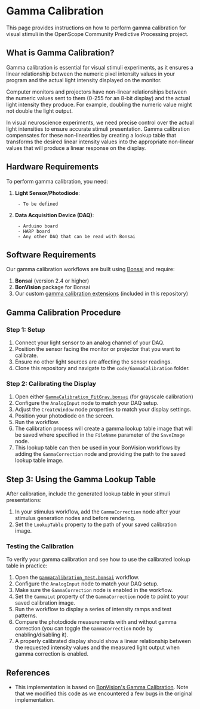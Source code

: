 # Gamma Calibration

This page provides instructions on how to perform gamma calibration for visual stimuli in the OpenScope Community Predictive Processing project.

## What is Gamma Calibration?

Gamma calibration is essential for visual stimuli experiments, as it ensures a linear relationship between the numeric pixel intensity values in your program and the actual light intensity displayed on the monitor.

Computer monitors and projectors have non-linear relationships between the numeric values sent to them (0-255 for an 8-bit display) and the actual light intensity they produce. For example, doubling the numeric value might not double the light output.

In visual neuroscience experiments, we need precise control over the actual light intensities to ensure accurate stimuli presentation. Gamma calibration compensates for these non-linearities by creating a lookup table that transforms the desired linear intensity values into the appropriate non-linear values that will produce a linear response on the display.

## Hardware Requirements

To perform gamma calibration, you need:

1. **Light Sensor/Photodiode**: 
        
        - To be defined

2. **Data Acquisition Device (DAQ)**:
        
        - Arduino board
        - HARP board
        - Any other DAQ that can be read with Bonsai

## Software Requirements

Our gamma calibration workflows are built using [Bonsai](https://bonsai-rx.org/) and require:

1. **Bonsai** (version 2.4 or higher)
2. **BonVision** package for Bonsai
3. Our custom [gamma calibration extensions](https://github.com/AllenNeuralDynamics/openscope-community-predictive-processing/tree/main/code/Gamma) (included in this repository)

## Gamma Calibration Procedure

### Step 1: Setup

1. Connect your light sensor to an analog channel of your DAQ.
2. Position the sensor facing the monitor or projector that you want to calibrate.
3. Ensure no other light sources are affecting the sensor readings.
4. Clone this repository and navigate to the `code/GammaCalibration` folder.

### Step 2: Calibrating the Display

1. Open either [`GammaCalibration_FitGray.bonsai`](https://github.com/AllenNeuralDynamics/openscope-community-predictive-processing/blob/main/code/Gamma/GammaCalibration_FitGray.bonsai) (for grayscale calibration)
2. Configure the `AnalogInput` node to match your DAQ setup.
3. Adjust the `CreateWindow` node properties to match your display settings.
4. Position your photodiode on the screen. 
5. Run the workflow.
6. The calibration process will create a gamma lookup table image that will be saved where specified in the `FileName` parameter of the `SaveImage` node.
7. This lookup table can then be used in your BonVision workflows by adding the `GammaCorrection` node and providing the path to the saved lookup table image.

## Step 3: Using the Gamma Lookup Table

After calibration, include the generated lookup table in your stimuli presentations:

1. In your stimulus workflow, add the `GammaCorrection` node after your stimulus generation nodes and before rendering.
2. Set the `LookupTable` property to the path of your saved calibration image.

### Testing the Calibration

To verify your gamma calibration and see how to use the calibrated lookup table in practice:

1. Open the [`GammaCalibration_Test.bonsai`](https://github.com/AllenNeuralDynamics/openscope-community-predictive-processing/blob/main/code/Gamma/GammaCalibration_Test.bonsai) workflow.
2. Configure the `AnalogInput` node to match your DAQ setup.
3. Make sure the `GammaCorrection` node is enabled in the workflow.
4. Set the `GammaLut` property of the `GammaCorrection` node to point to your saved calibration image.
5. Run the workflow to display a series of intensity ramps and test patterns.
6. Compare the photodiode measurements with and without gamma correction (you can toggle the `GammaCorrection` node by enabling/disabling it).
7. A properly calibrated display should show a linear relationship between the requested intensity values and the measured light output when gamma correction is enabled.

## References

- This implementation is based on [BonVision's Gamma Calibration](https://bonvision.github.io/demos/demos_004_GammaCalibration/).
Note that we modified this code as we encountered a few bugs in the original implementation. 